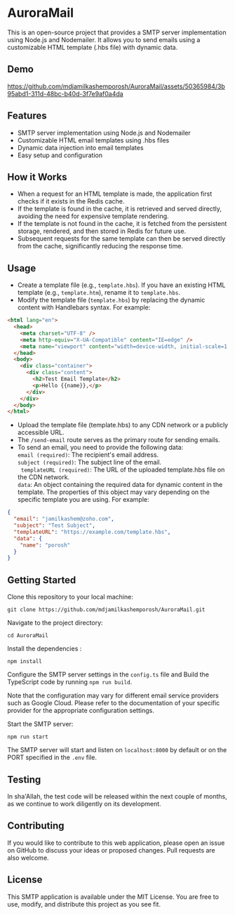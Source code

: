 # AuroraMail

This is an open-source project that provides a SMTP server implementation using Node.js and Nodemailer. It allows you to send emails using a customizable HTML template (.hbs file) with dynamic data.

## Demo


https://github.com/mdjamilkashemporosh/AuroraMail/assets/50365984/3b95abd1-311d-48bc-b40d-3f7e9af0a4da


## Features

- SMTP server implementation using Node.js and Nodemailer
- Customizable HTML email templates using .hbs files
- Dynamic data injection into email templates
- Easy setup and configuration

## How it Works

- When a request for an HTML template is made, the application first checks if it exists in the Redis cache.
- If the template is found in the cache, it is retrieved and served directly, avoiding the need for expensive template rendering.
- If the template is not found in the cache, it is fetched from the persistent storage, rendered, and then stored in Redis for future use.
- Subsequent requests for the same template can then be served directly from the cache, significantly reducing the response time.

## Usage

- Create a template file (e.g., ```template.hbs```). If you have an existing HTML template (e.g., ```template.htm```), rename it to ```template.hbs```.
- Modify the template file (```template.hbs```) by replacing the dynamic content with Handlebars syntax. For example:
``` html
<html lang="en">
  <head>
    <meta charset="UTF-8" />
    <meta http-equiv="X-UA-Compatible" content="IE=edge" />
    <meta name="viewport" content="width=device-width, initial-scale=1.0" />
  </head>
  <body>
    <div class="container">
      <div class="content">
        <h2>Test Email Template</h2>
        <p>Hello {{name}},</p>
      </div>
    </div>
  </body>
</html>
```
- Upload the template file (template.hbs) to any CDN network or a publicly accessible URL.
- The ``` /send-email ``` route serves as the primary route for sending emails.
- To send an email, you need to provide the following data: \
``` email (required) ```: The recipient's email address. \
``` subject (required) ```: The subject line of the email. \
``` templateURL (required)```: The URL of the uploaded template.hbs file on the CDN network. \
``` data ```: An object containing the required data for dynamic content in the template. The properties of this object may vary depending on the specific template you are using. For example:

``` json 
{
  "email": "jamilkashem@zoho.com",
  "subject": "Test Subject",
  "templateURL": "https://example.com/template.hbs",
  "data": {
    "name": "porosh"
  }
}

```

## Getting Started

Clone this repository to your local machine:

```
git clone https://github.com/mdjamilkashemporosh/AuroraMail.git
```

Navigate to the project directory:
```
cd AuroraMail
```
Install the dependencies :
```
npm install
```

Configure the SMTP server settings in the ``` config.ts ``` file and Build the TypeScript code by running ``` npm run build ```.

Note that the configuration may vary for different email service providers such as Google Cloud. Please refer to the documentation of your specific provider for the appropriate configuration settings.

Start the SMTP server:

```
npm run start
```
The SMTP server will start and listen on ```localhost:8000``` by default or on the PORT specified in the ```.env``` file.

## Testing

In sha'Allah, the test code will be released within the next couple of months, as we continue to work diligently on its development.

## Contributing

If you would like to contribute to this web application, please open an issue on GitHub to discuss your ideas or proposed changes. Pull requests are also welcome.

## License

This SMTP application is available under the MIT License. You are free to use, modify, and distribute this project as you see fit.
